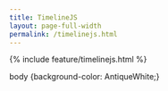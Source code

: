 ```yaml
---
title: TimelineJS
layout: page-full-width
permalink: /timelinejs.html
---
```

{% include feature/timelinejs.html %}

body {background-color: AntiqueWhite;}